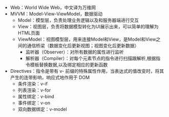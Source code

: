 - Web：World Wide Web，中文译为万维网
- MVVM：Model-View-ViewModel，数据驱动
  - Model：模型层，负责处理业务逻辑以及和服务器端进行交互
  - View：视图层，负责将数据模型转化为UI展示出来，可以简单的理解为HTML页面
  - ViewModel：视图模型层，用来连接Model和View，是Model和View之间的通信桥梁（数据变化后更新视图；视图变化后更新数据）
    - 监听器（Observer）：对所有数据的属性进行监听
    - 解析器（Compiler）：对每个元素节点的指令进行扫描跟解析,根据指令模板替换数据,以及绑定相应的更新函数
- Directives：指令是带有 v- 前缀的特殊属性作用，当表达式的值改变时，将其产生的连带影响，响应式地作用于 DOM
  - 条件渲染：v-if
  - 列表渲染：v-for
  - 属性绑定：v-bind
  - 事件绑定：v-on
  - 双向数据绑定：v-model
